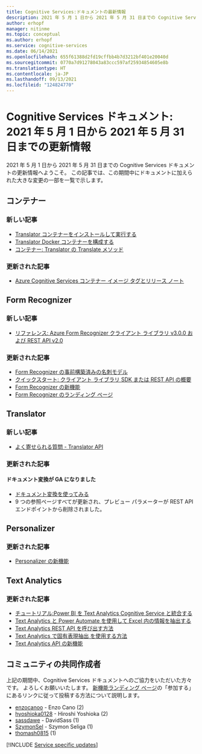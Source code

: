 ```yaml
---
title: Cognitive Services:ドキュメントの最新情報
description: 2021 年 5 月 1 日から 2021 年 5 月 31 日までの Cognitive Services ドキュメント更新情報
author: erhopf
manager: nitinme
ms.topic: conceptual
ms.author: erhopf
ms.service: cognitive-services
ms.date: 06/14/2021
ms.openlocfilehash: 655f61388d2fd19cffbb4b7d3212bf401e20040d
ms.sourcegitcommit: 0770a7d91278043a83ccc597af25934854605e8b
ms.translationtype: HT
ms.contentlocale: ja-JP
ms.lasthandoff: 09/13/2021
ms.locfileid: "124824770"
---
```

# <a name="cognitive-services-docs-whats-new-for-may-1-2021---may-31-2021"></a>Cognitive Services ドキュメント: 2021 年 5 月 1 日から 2021 年 5 月 31 日までの更新情報

2021 年 5 月 1 日から 2021 年 5 月 31 日までの Cognitive Services ドキュメントの更新情報へようこそ。 この記事では、この期間中にドキュメントに加えられた大きな変更の一部を一覧で示します。

## <a name="containers"></a>コンテナー

### <a name="new-articles"></a>新しい記事

- [Translator コンテナーをインストールして実行する](translator/containers/translator-how-to-install-container.md)
- [Translator Docker コンテナーを構成する](translator/containers/translator-container-configuration.md)
- [コンテナー: Translator の Translate メソッド](translator/containers/translator-container-supported-parameters.md)



### <a name="updated-articles"></a>更新された記事

- [Azure Cognitive Services コンテナー イメージ タグとリリース ノート](./containers/container-image-tags.md)

## <a name="form-recognizer"></a>Form Recognizer

### <a name="new-articles"></a>新しい記事

- [リファレンス: Azure Form Recognizer クライアント ライブラリ v3.0.0 および REST API v2.0](../applied-ai-services/form-recognizer/api-v2-0/reference-sdk-api-v2-0.md)

### <a name="updated-articles"></a>更新された記事

- [Form Recognizer の事前構築済みの名刺モデル](../applied-ai-services/form-recognizer/concept-business-cards.md)
- [クイックスタート: クライアント ライブラリ SDK または REST API の概要](../applied-ai-services/form-recognizer/quickstarts/client-library.md)
- [Form Recognizer の新機能](../applied-ai-services/form-recognizer/whats-new.md)
- [Form Recognizer のランディング ページ](../applied-ai-services/form-recognizer/index.yml)

## <a name="translator"></a>Translator

### <a name="new-articles"></a>新しい記事

- [よく寄せられる質問 - Translator API](translator/translator-faq.md)

### <a name="updated-articles"></a>更新された記事

#### <a name="document-translation-is-now-ga"></a>ドキュメント変換が GA になりました
- [ドキュメント変換を使ってみる](translator/document-translation/get-started-with-document-translation.md)
- 9 つの参照ページすべてが更新され、プレビュー パラメーターが REST API エンドポイントから削除されました。
## <a name="personalizer"></a>Personalizer

### <a name="updated-articles"></a>更新された記事

- [Personalizer の新機能](./personalizer/whats-new.md)

## <a name="text-analytics"></a>Text Analytics

### <a name="updated-articles"></a>更新された記事

- [チュートリアル:Power BI を Text Analytics Cognitive Service と統合する](./text-analytics/tutorials/tutorial-power-bi-key-phrases.md)
- [Text Analytics と Power Automate を使用して Excel 内の情報を抽出する](./text-analytics/tutorials/extract-excel-information.md)
- [Text Analytics REST API を呼び出す方法](./text-analytics/how-tos/text-analytics-how-to-call-api.md)
- [Text Analytics で固有表現抽出
を使用する方法](./text-analytics/how-tos/text-analytics-how-to-entity-linking.md)
- [Text Analytics API の新機能](./text-analytics/whats-new.md)

## <a name="community-contributors"></a>コミュニティの共同作成者

上記の期間中、Cognitive Services ドキュメントへのご協力をいただいた方々です。 よろしくお願いいたします。 [新機能ランディング ページ](index.yml)の「参加する」にあるリンクに従って投稿する方法について説明します。

- [enzocanoo](https://github.com/enzocano) - Enzo Cano (2)
- [hyoshioka0128](https://github.com/hyoshioka0128) - Hiroshi Yoshioka (2)
- [sassdawe](https://github.com/sassdawe) - DavidSass (1)
- [SzymonSel](https://github.com/SzymonSel) - Szymon Seliga (1)
- [thomash0815](https://github.com/thomash0815) (1)

[!INCLUDE [Service specific updates](./includes/service-specific-updates.md)]